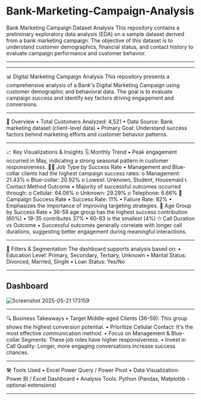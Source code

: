 # Bank-Marketing-Campaign-Analysis
Bank Marketing Campaign Dataset Analysis
This repository contains a preliminary exploratory data analysis (EDA) on a sample dataset derived from a bank marketing campaign. The objective of this dataset is to understand customer demographics, financial status, and contact history to evaluate campaign performance and customer behavior.
________________________________________
________________________________________
📊 Digital Marketing Campaign Analysis
This repository presents a comprehensive analysis of a Bank's Digital Marketing Campaign using customer demographic and behavioral data. The goal is to evaluate campaign success and identify key factors driving engagement and conversions.
________________________________________
📌 Overview
•	Total Customers Analyzed: 4,521
•	Data Source: Bank marketing dataset (client-level data)
•	Primary Goal: Understand success factors behind marketing efforts and customer behavior patterns.
________________________________________
📈 Key Visualizations & Insights
🗓 Monthly Trend
•	Peak engagement occurred in May, indicating a strong seasonal pattern in customer responsiveness.
🧑‍💼 Job Type by Success Rate
•	Management and Blue-collar clients had the highest campaign success rates:
o	Management: 21.43%
o	Blue-collar: 20.92%
o	Lowest: Unknown, Student, Housemaid
📞 Contact Method Outcome
•	Majority of successful outcomes occurred through:
o	Cellular: 64.06%
o	Unknown: 29.29%
o	Telephone: 6.66%
🧮 Campaign Success Rate
•	Success Rate: 11%
•	Failure Rate: 82%
•	Emphasizes the importance of improving targeting strategies.
🧓 Age Group by Success Rate
•	36-59 age group has the highest success contribution (60%)
•	19-35 contributes 37%
•	60-83 is the smallest (4%)
⏱ Call Duration vs Outcome
•	Successful outcomes generally correlate with longer call durations, suggesting better engagement during meaningful interactions.
________________________________________
🧾 Filters & Segmentation
The dashboard supports analysis based on:
•	Education Level: Primary, Secondary, Tertiary, Unknown
•	Marital Status: Divorced, Married, Single
•	Loan Status: Yes/No
________________________________________
## Dashboard

![Screenshot 2025-05-21 173159](https://github.com/user-attachments/assets/a44c1fb1-45c2-4449-bf9f-3fa539b4e9af)

________________________________________
🔍 Business Takeaways
•	Target Middle-aged Clients (36–59): This group shows the highest conversion potential.
•	Prioritize Cellular Contact: It's the most effective communication method.
•	Focus on Management & Blue-collar Segments: These job roles have higher responsiveness.
•	Invest in Call Quality: Longer, more engaging conversations increase success chances.
________________________________________
🛠 Tools Used
•	Excel Power Query / Power Pivot
•	Data Visualization: Power BI / Excel Dashboard
•	Analysis Tools: Python (Pandas, Matplotlib - optional extensions)
________________________________________
